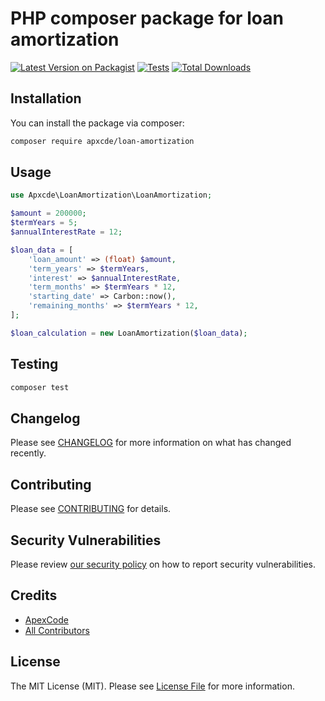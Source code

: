 
# PHP composer package for loan amortization

[![Latest Version on Packagist](https://img.shields.io/packagist/v/apxcde/loan-amortization.svg?style=flat-square)](https://packagist.org/packages/apxcde/loan-amortization)
[![Tests](https://github.com/apxcde/loan-amortization/actions/workflows/run-tests.yml/badge.svg?branch=main)](https://github.com/apxcde/loan-amortization/actions/workflows/run-tests.yml)
[![Total Downloads](https://img.shields.io/packagist/dt/apxcde/loan-amortization.svg?style=flat-square)](https://packagist.org/packages/apxcde/loan-amortization)

## Installation

You can install the package via composer:

```bash
composer require apxcde/loan-amortization
```

## Usage

```php
use Apxcde\LoanAmortization\LoanAmortization;

$amount = 200000;
$termYears = 5;
$annualInterestRate = 12;

$loan_data = [
    'loan_amount' => (float) $amount,
    'term_years' => $termYears,
    'interest' => $annualInterestRate,
    'term_months' => $termYears * 12,
    'starting_date' => Carbon::now(),
    'remaining_months' => $termYears * 12,
];

$loan_calculation = new LoanAmortization($loan_data);
```

## Testing

```bash
composer test
```

## Changelog

Please see [CHANGELOG](CHANGELOG.md) for more information on what has changed recently.

## Contributing

Please see [CONTRIBUTING](https://github.com/spatie/.github/blob/main/CONTRIBUTING.md) for details.

## Security Vulnerabilities

Please review [our security policy](../../security/policy) on how to report security vulnerabilities.

## Credits

- [ApexCode](https://github.com/apxcde)
- [All Contributors](../../contributors)

## License

The MIT License (MIT). Please see [License File](LICENSE.md) for more information.

